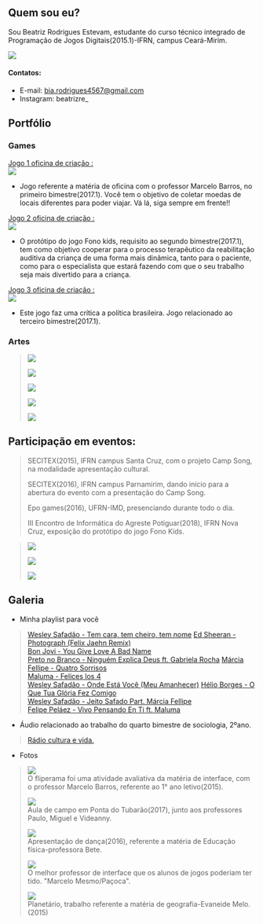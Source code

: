 ## [](#header-2)Quem sou eu?
  
  
Sou Beatriz Rodrigues Estevam, estudante do curso técnico integrado de Programação de Jogos Digitais(2015.1)-IFRN, campus Ceará-Mirim.
    
    
  ![]( 	certa6.png)


#### [](#header-4)Contatos:  
  
  
*  E-mail: bia.rodrigues4567@gmail.com
*  Instagram: beatrizre_
  
  
## [](#header-2)Portfólio  
  
  
### [](#header-3)Games   
  
  
[Jogo 1 oficina de criação :   
![](11.png)](https://wesleylandia.github.io/$/)  
*  Jogo referente a matéria de oficina com o professor Marcelo Barros, no primeiro bimestre(2017.1). Você tem o objetivo de coletar moedas de locais diferentes para poder viajar. Vá lá, siga sempre em frente!!  


[Jogo 2 oficina de criação :  
![](fk6.png)](https://jordanag.github.io/FonoKids2/)  
*  O protótipo do jogo Fono kids, requisito ao segundo bimestre(2017.1), tem como objetivo  cooperar para o processo terapêutico da reabilitação auditiva da criança de uma forma mais dinâmica, tanto para o paciente, como para o especialista que estará fazendo com que o seu trabalho seja mais divertido para a criança.  


[Jogo 3 oficina de criação :  
![](jjogo3.png)](https://cavalcantebya.github.io/quepaiseesse/)  
*  Este jogo faz uma crítica a política brasileira. Jogo relacionado ao terceiro bimestre(2017.1).

  
  
### [](#header-3)Artes
  
 > ![](jogo3.png)  
 >  
 > ![](jogo2.png)    
 >  
 > ![](Untitled-3.png)    
 >           
 > ![](bandeira3.png)       
 >     
 > ![](jogoo3.png)  
   
 
 


## [](#header-2)Participação em eventos:

> SECITEX(2015), IFRN campus Santa Cruz, com o projeto Camp Song, na modalidade apresentação cultural.  
>  
> SECITEX(2016), IFRN campus Parnamirim, dando início para a abertura do evento com a presentação do Camp Song.  
>
> Epo games(2016), UFRN-IMD, presenciando durante todo o dia.
>
> III Encontro de Informática do Agreste Potiguar(2018), IFRN Nova Cruz, exposição do protótipo do jogo Fono Kids.  

  
 > ![](fkap.png)  
 >  
 > ![](jorg.jpg)  
 >  
 > ![](tam5.1.jpg)
      
   
   ## [](#header-2)Galeria  
  
  *  Minha playlist para você  
    
  > [Wesley Safadão - Tem cara, tem cheiro, tem nome](https://www.youtube.com/watch?v=rDfXIzLDEsk)
  > [Ed Sheeran - Photograph (Felix Jaehn Remix)](https://www.youtube.com/watch?v=e0MP9Bmzp0g)     
  > [Bon Jovi - You Give Love A Bad Name](https://www.youtube.com/watch?v=KrZHPOeOxQQ)  
  > [Preto no Branco - Ninguém Explica Deus ft. Gabriela Rocha](https://www.youtube.com/watch?v=LYsaKn8FRhc)
  > [Márcia Fellipe - Quatro Sorrisos](https://www.youtube.com/watch?v=jrfRsdzi6dk)  
  > [Maluma - Felices los 4](https://www.youtube.com/watch?v=hM5lO2PWnGk)  
  > [Wesley Safadão - Onde Está Você (Meu Amanhecer)](https://www.youtube.com/watch?v=j_kAgVCgjcU)
  > [Hélio Borges - O Que Tua Glória Fez Comigo](https://www.youtube.com/watch?v=jaAcyvgJvjw)    
  > [Wesley Safadão - Jeito Safado Part. Márcia Fellipe](https://www.youtube.com/watch?v=KNIOYEmxtcg)  
  > [Felipe Peláez - Vivo Pensando En Ti ft. Maluma](https://www.youtube.com/watch?v=cPW9Y94BJI0)  
      
  *  Áudio relacionado ao trabalho do quarto bimestre de sociologia, 2ºano.  
  > [Rádio cultura e vida.](https://www.youtube.com/watch?v=ew5a4t53OMw)  
    
  *  Fotos  
   
  > ![](fliperama.png)  
    O fliperama foi uma atividade avaliativa da matéria de interface, com o professor Marcelo Barros, referente ao 1° ano letivo(2015).
  >     
  > ![](pauletes1.jpg)  
     Aula de campo em Ponta do Tubarão(2017), junto aos professores Paulo, Miguel e Videanny.  
  >      
  > ![](tam5.jpg)  
     Apresentação de dança(2016), referente a matéria de Educação física-professora Bete.
  >     
  > ![](interface.png)  
    O melhor professor de interface que os alunos de jogos poderiam ter tido. "Marcelo Mesmo/Paçoca".
  >                
  > ![](turm.jpg)  
    Planetário, trabalho referente a matéria de geografia-Evaneide Melo. (2015)
   
